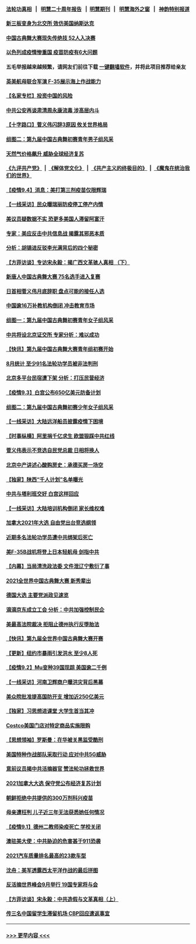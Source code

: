 #### [法轮功真相](https://github.com/gfw-breaker/truth/blob/master/README.md?t=0) &nbsp;&nbsp;|&nbsp;&nbsp; [明慧二十周年报告](https://github.com/gfw-breaker/mh-reports/blob/master/README.md?t=0) &nbsp;&nbsp;|&nbsp;&nbsp;[明慧期刊](https://github.com/gfw-breaker/mh-qikan) &nbsp;&nbsp;|&nbsp;&nbsp; [明慧海外之窗](https://github.com/gfw-breaker/mh-news/blob/master/README.md?t=0) &nbsp;&nbsp;|&nbsp;&nbsp; [神韵特别报道](https://github.com/gfw-breaker/mh-news/blob/master/shenyun.md?t=0)
#### [新三板变身为北交所 效仿美国纳斯达克](../pages/nf4514/n13211423.md?t=09052201) 
#### [中国古典舞大赛现失传绝技 52人入决赛](../pages/nf4514/n13210569.md?t=09052201) 
#### [以色列成疫情惨重国 疫苗防疫有6大问题](../pages/nf4514/n13210581.md?t=09052201) 
#### 五毛举报越来越频繁，请网友们前往下载 [一键翻墙软件](https://github.com/gfw-breaker/ssr-accounts)，并将此项目推荐给亲友
#### [英美航母联合军演 F-35展示海上作战能力](../pages/nf4514/n13210531.md?t=09052201) 
#### [【名家专栏】投资中国的风险](../pages/nf4514/n13210304.md?t=09052201) 
#### [中共公安再谈肃清周永康流毒 涉高层内斗](../pages/nf4514/n13210480.md?t=09052201) 
#### [【十字路口】菅义伟闪辞3原因 攸关世界格局](../pages/nf4514/n13210242.md?t=09052201) 
#### [组图二：第九届中国古典舞初赛青年男子组风采](../pages/nf4514/n13209367.md?t=09052201) 
#### [天然气价格飙升 威胁全球经济复苏](../pages/nf4514/n13210464.md?t=09052201) 
#### [《九评共产党》](https://github.com/begood0513/9ping.md/blob/master/README.md) &nbsp;|&nbsp; [《解体党文化》](../../../../jtdwh.md/blob/master/README.md)  &nbsp;|&nbsp; [《共产主义的终极目的》](../../../../gczydzjmd.md/blob/master/README.md) &nbsp;|&nbsp; [《魔鬼在统治我们的世界》](../../../../mgztzwmdsj.md/blob/master/README.md) 
#### [【疫情9.4】消息：美打第三剂疫苗仅限辉瑞](../pages/nf4514/n13210119.md?t=09052201) 
#### [【一线采访】民众曝瑞丽防疫停工停产内情](../pages/nf4514/n13209788.md?t=09052201) 
#### [美议员疑数据不实 恐更多美国人滞留阿富汗](../pages/nf4514/n13209779.md?t=09052201) 
#### [专家：美应反击中共信息战 揭露其邪恶本质](../pages/nf4514/n13209444.md?t=09052201) 
#### [分析：胡锡进反驳李光满背后的四个秘密](../pages/nf4514/n13208638.md?t=09052201) 
#### [【方菲访谈】专访宋永毅：揭广西文革骇人真相 （下）](../pages/nf4514/n13209074.md?t=09052201) 
#### [新唐人中国古典舞大赛 75名选手进入复赛](../pages/nf4514/n13209102.md?t=09052201) 
#### [日首相菅义伟月底辞职 盘点可能的接任人选](../pages/nf4514/n13209125.md?t=09052201) 
#### [中国逾16万补教机构倒闭 冲击教育市场](../pages/nf4514/n13209030.md?t=09052201) 
#### [组图一：第九届中国古典舞初赛青年女子组风采](../pages/nf4514/n13208943.md?t=09052201) 
#### [中共将设北京证交所 专家分析：难以成功](../pages/nf4514/n13207758.md?t=09052201) 
#### [【快讯】第九届中国古典舞大赛青年组初赛开始](../pages/nf4514/n13208344.md?t=09052201) 
#### [8月统计 至少91名法轮功学员被非法判刑](../pages/nf4514/n13207994.md?t=09052201) 
#### [北京多平台民宿遭下架 分析：打压民营经济](../pages/nf4514/n13207929.md?t=09052201) 
#### [【疫情9.3】白宫公布650亿美元防备计划](../pages/nf4514/n13207941.md?t=09052201) 
#### [组图二：第九届中国古典舞初赛少年女子组风采](../pages/nf4514/n13206400.md?t=09052201) 
#### [【一线采访】大陆远洋船员披露疫情下困境](../pages/nf4514/n13207628.md?t=09052201) 
#### [【时事纵横】阿里捐千亿求生 欧盟狠踩中共红线](../pages/nf4514/n13206431.md?t=09052201) 
#### [菅义伟表示不竞选自民党总裁 日相将换人](../pages/nf4514/n13207188.md?t=09052201) 
#### [北京中产讲述心酸购房史：承德买房一场空](../pages/nf4514/n13203707.md?t=09052201) 
#### [【独家】陕西“千人计划”名单曝光](../pages/nf4514/n13183383.md?t=09052201) 
#### [中共与塔利班交好 白宫这样回应](../pages/nf4514/n13206547.md?t=09052201) 
#### [【一线采访】大陆培训机构倒闭 家长维权难](../pages/nf4514/n13205604.md?t=09052201) 
#### [加拿大2021年大选 自由党出台竞选纲领](../pages/nf4514/n13206196.md?t=09052201) 
#### [近期多名法轮功学员遭中共绑架后死亡](../pages/nf4514/n13206641.md?t=09052201) 
#### [美F-35B战机将登上日本轻航母 剑指中共](../pages/nf4514/n13206198.md?t=09052201) 
#### [【内幕】当局清洗政法委 文件泄辽宁敷衍了事](../pages/nf4514/n13203997.md?t=09052201) 
#### [2021全世界中国古典舞大赛 新秀辈出](../pages/nf4514/n13206448.md?t=09052201) 
#### [德国大选 主要党派政见速览](../pages/nf4514/n13206173.md?t=09052201) 
#### [滴滴京东成立工会 分析：中共加强控制民企](../pages/nf4514/n13206019.md?t=09052201) 
#### [美最高法院裁决 拒阻止德州执行反堕胎法](../pages/nf4514/n13205660.md?t=09052201) 
#### [【快讯】第九届全世界中国古典舞大赛开赛](../pages/nf4514/n13205957.md?t=09052201) 
#### [【更新】纽约市暴雨引发洪水 至少8人死](../pages/nf4514/n13204557.md?t=09052201) 
#### [【疫情9.2】Mu变种39国现踪 美国逾二千例](../pages/nf4514/n13205087.md?t=09052201) 
#### [【一线采访】河南卫辉商户曝洪灾背后黑幕](../pages/nf4514/n13203728.md?t=09052201) 
#### [美众院批准提高国防开支 增加近250亿美元](../pages/nf4514/n13204257.md?t=09052201) 
#### [【独家】习思想进课堂 大学生首当其冲](../pages/nf4514/n13203539.md?t=09052201) 
#### [Costco美国门店对特定商品实施限购](../pages/nf4514/n13204092.md?t=09052201) 
#### [【思想领袖】罗斯曼：在华被关黑监受酷刑](../pages/nf4514/n13176433.md?t=09052201) 
#### [美国特种作战部队采取行动 应对中共5G威胁](../pages/nf4514/n13203257.md?t=09052201) 
#### [意前议员揭中共活摘器官 赞法轮功拯救世界](../pages/nf4514/n13203445.md?t=09052201) 
#### [2021加拿大大选 保守党公布经济复苏计划](../pages/nf4514/n13203503.md?t=09052201) 
#### [朝鲜拒绝中共提供的300万剂科兴疫苗](../pages/nf4514/n13203464.md?t=09052201) 
#### [母亲遭枉判 儿子近三年无法获悉她任何情况](../pages/nf4514/n13201045.md?t=09052201) 
#### [【疫情9.1】德州二教师染疫死亡 学校关闭](../pages/nf4514/n13202521.md?t=09052201) 
#### [澳驻美大使：中共胁迫的危害甚于911恐袭](../pages/nf4514/n13202475.md?t=09052201) 
#### [2021汽车质量排名最高的23款车型](../pages/nf4514/n13201633.md?t=09052201) 
#### [沈舟：美军透露西太平洋作战的最后拼图](../pages/nf4514/n13201563.md?t=09052201) 
#### [反活摘世界峰会9月举行 19国专家将与会](../pages/nf4514/n13201492.md?t=09052201) 
#### [【方菲访谈】宋永毅：中共造假与文革真相（上）](../pages/nf4514/n13200760.md?t=09052201) 
#### [传三名中国留学生滞留机场 CBP回应遣返事宜](../pages/nf4514/n13200950.md?t=09052201) 

----
#### [ >>> 更早内容 <<< ](../indexes/nf4514-earlier.md)
